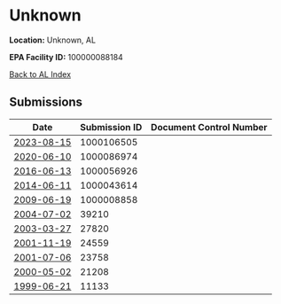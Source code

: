 # Unknown

**Location:** Unknown, AL

**EPA Facility ID:** 100000088184

[Back to AL Index](../../index.md)

## Submissions

| Date | Submission ID | Document Control Number |
|------|--------------|-------------------------|
| [2023-08-15](submissions/1000106505.md) | 1000106505 |  |
| [2020-06-10](submissions/1000086974.md) | 1000086974 |  |
| [2016-06-13](submissions/1000056926.md) | 1000056926 |  |
| [2014-06-11](submissions/1000043614.md) | 1000043614 |  |
| [2009-06-19](submissions/1000008858.md) | 1000008858 |  |
| [2004-07-02](submissions/39210.md) | 39210 |  |
| [2003-03-27](submissions/27820.md) | 27820 |  |
| [2001-11-19](submissions/24559.md) | 24559 |  |
| [2001-07-06](submissions/23758.md) | 23758 |  |
| [2000-05-02](submissions/21208.md) | 21208 |  |
| [1999-06-21](submissions/11133.md) | 11133 |  |

